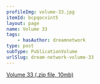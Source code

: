 ```yaml
---
profileImg: volume-33.jpg
itemId: bcpqocvint5
layout: page
name: Volume 33
tags:
    - hasAuthor: dreamnetwork
type: post
subType: PublicationVolume
urlSlug: dream-network-volume-33
---
```


<a href="../files/Volume_33.zip" download>Volume 33 (.zip file, 10mb)</a>
